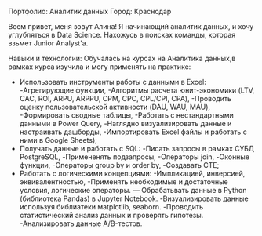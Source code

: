 Портфолио: Аналитик данных
Город: Краснодар

Всем привет, меня зовут Алина!
Я начинающий аналитик данных, и хочу углубляться в Data Science. Нахожусь в поисках команды, которая взьмет Junior Analyst'а.

Навыки и технологии:
Обучалась на курсах на Аналитика данных,в рамках курса изучила и могу применять на практике:
- Использовать инструменты работы с данными в Excel:
      -Агрегирующие функции,
      -Алгоритмы расчета юнит-экономики (LTV, CAC, ROI, ARPU, ARPPU, СPM, СPC, CPL/CPI, CPA),
      -Проводить оценку пользовательской активности (DAU, WAU, MAU),
      -Формировать сводные таблицы,
      -Работать c нестандартными данными в Power Query,
      -Наглядно визуализировать данные и настраивать дашборды,
      -Импортировать Excel файлы и работать с ними в Google Sheets);
- Получать данные и работать с SQL:
      -Писать запросы в рамках  СУБД PostgreSQL,
      -Примененять подзапросы,
      -Операторы join,
      -Оконные функции,
      -Операторы group by и order by,
      -Создавать CTE;
- Работать с логическими концепциями:
      -Импликацией, инверсией, эквивалентностью,
      -Применять необходимые и достаточные условия, логические операторы.
— Обрабатьвать данные в Python (библиотека Pandas) в Jupyter Notebook.
      -Визуализировать данные  используя библиатеки мatplotlib, seaborn.
      -Проводить статистический анализ данных и проверять гипотезы.
      -Анализировать данные A/B-тестов.
